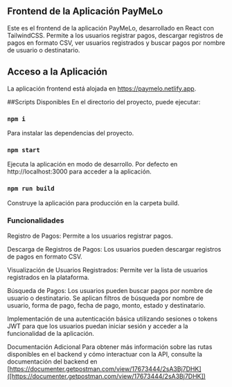## Frontend de la Aplicación PayMeLo

Este es el frontend de la aplicación PayMeLo, desarrollado en React con TailwindCSS. Permite a los usuarios registrar pagos, descargar registros de pagos en formato CSV, ver usuarios registrados y buscar pagos por nombre de usuario o destinatario.

## Acceso a la Aplicación
La aplicación frontend está alojada en https://paymelo.netlify.app.

##Scripts Disponibles
En el directorio del proyecto, puede ejecutar:

### `npm i`
Para instalar las dependencias del proyecto.

### `npm start`
Ejecuta la aplicación en modo de desarrollo.
Por defecto en http://localhost:3000 para acceder a la aplicación.

### `npm run build`
Construye la aplicación para producción en la carpeta build.

### Funcionalidades
Registro de Pagos:
Permite a los usuarios registrar pagos.

Descarga de Registros de Pagos:
Los usuarios pueden descargar registros de pagos en formato CSV.

Visualización de Usuarios Registrados:
Permite ver la lista de usuarios registrados en la plataforma.

Búsqueda de Pagos:
Los usuarios pueden buscar pagos por nombre de usuario o destinatario. Se aplican filtros de búsqueda por nombre de usuario, forma de pago, fecha de pago, monto, estado y destinatario.

Implementación de una autenticación básica utilizando sesiones o tokens JWT para que los usuarios puedan iniciar sesión y acceder a la funcionalidad de la aplicación.

Documentación Adicional
Para obtener más información sobre las rutas disponibles en el backend y cómo interactuar con la API, consulte la documentación del backend en [https://documenter.getpostman.com/view/17673444/2sA3Bj7DHK]([https://documenter.getpostman.com/view/17673444/2sA3Bj7DHK])

